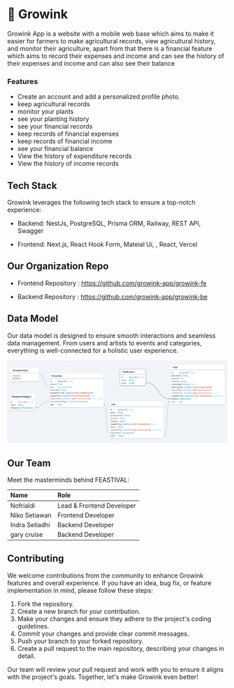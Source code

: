 # 🌱 Growink

Growink App is a website with a mobile web base which aims to make it easier for farmers to make agricultural records, view agricultural history, and monitor their agriculture, apart from that there is a financial feature which aims to record their expenses and income and can see the history of their expenses and income and can also see their balance

### Features

- Create an account and add a personalized profile photo.
- keep agricultural records
- monitor your plants
- see your planting history
- see your financial records
- keep records of financial expenses
- keep records of financial income
- see your financial balance
- View the history of expenditure records
- View the history of income records

## Tech Stack

Growink leverages the following tech stack to ensure a top-notch experience:

- Backend: NestJs, PostgreSQL, Prisma ORM, Railway, REST API, Swagger

- Frontend: Next.js, React Hook Form, Mateial Ui, , React, Vercel

## Our Organization Repo

- Frontend Repository : https://github.com/growink-app/growink-fe

- Backend Repository : https://github.com/growink-app/growink-be

## Data Model

Our data model is designed to ensure smooth interactions and seamless data management. From users and artists to events and categories, everything is well-connected for a holistic user experience.

![Data Model](/assets/schema.png)

## Our Team

Meet the masterminds behind FEASTIVAL:

| Name           | Role                      |
| :------------- | :------------------------ |
| Nofrialdi      | Lead & Frontend Developer |
| Niko Setiawan  | Frontend Developer        |
| Indra Setiadhi | Backend Developer         |
| gary cruise    | Backend Developer         |

## Contributing

We welcome contributions from the community to enhance Growink features and overall experience. If you have an idea, bug fix, or feature implementation in mind, please follow these steps:

1. Fork the repository.
2. Create a new branch for your contribution.
3. Make your changes and ensure they adhere to the project's coding guidelines.
4. Commit your changes and provide clear commit messages.
5. Push your branch to your forked repository.
6. Create a pull request to the main repository, describing your changes in detail.

Our team will review your pull request and work with you to ensure it aligns with the project's goals. Together, let's make Growink even better!
